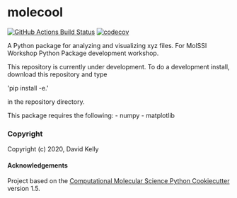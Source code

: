 molecool
==============================
[//]: # (Badges)
[![GitHub Actions Build Status](https://github.com/REPLACE_WITH_OWNER_ACCOUNT/molecool/workflows/CI/badge.svg)](https://github.com/REPLACE_WITH_OWNER_ACCOUNT/molecool/actions?query=workflow%3ACI)
[![codecov](https://codecov.io/gh/REPLACE_WITH_OWNER_ACCOUNT/molecool/branch/master/graph/badge.svg)](https://codecov.io/gh/REPLACE_WITH_OWNER_ACCOUNT/molecool/branch/master)


A Python package for analyzing and visualizing xyz files.  For MolSSI Workshop Python Package development workshop.

This repository is currently under development.  To do a development install, download this repository and type

'pip install -e.'

in the repository directory.

This package requires the following:
	- numpy
	- matplotlib

### Copyright

Copyright (c) 2020, David Kelly


#### Acknowledgements
 
Project based on the 
[Computational Molecular Science Python Cookiecutter](https://github.com/molssi/cookiecutter-cms) version 1.5.
